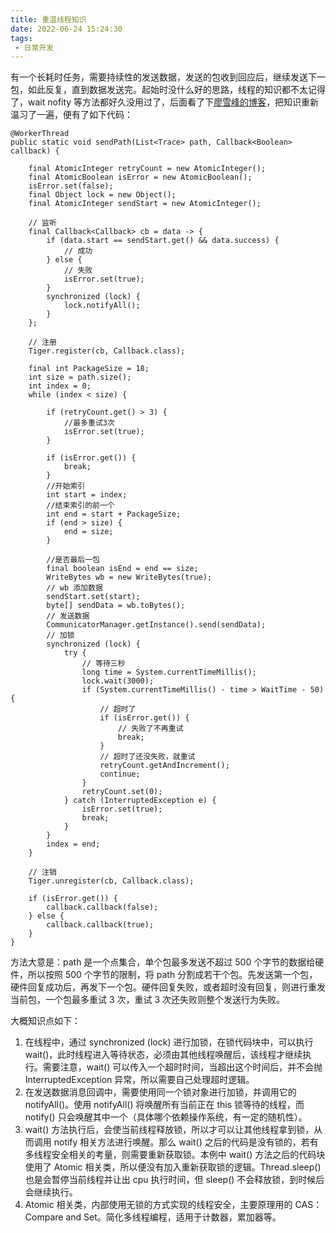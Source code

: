 ```yaml
---
title: 重温线程知识
date: 2022-06-24 15:24:30
tags:
 - 日常开发
---
```

有一个长耗时任务，需要持续性的发送数据，发送的包收到回应后，继续发送下一包，如此反复，直到数据发送完。起始时没什么好的思路，线程的知识都不太记得了，wait nofity 等方法都好久没用过了，后面看了下[廖雪峰的博客](https://www.liaoxuefeng.com/wiki/1252599548343744/1306580911915042)，把知识重新温习了一遍，便有了如下代码：

<!-- more -->

```
@WorkerThread
public static void sendPath(List<Trace> path, Callback<Boolean> callback) {

    final AtomicInteger retryCount = new AtomicInteger();
    final AtomicBoolean isError = new AtomicBoolean();
    isError.set(false);
    final Object lock = new Object();
    final AtomicInteger sendStart = new AtomicInteger();

    // 监听
    final Callback<Callback> cb = data -> {
        if (data.start == sendStart.get() && data.success) {
            // 成功
        } else {
            // 失败
            isError.set(true);
        }
        synchronized (lock) {
            lock.notifyAll();
        }
    };

    // 注册
    Tiger.register(cb, Callback.class);

    final int PackageSize = 18;
    int size = path.size();
    int index = 0;
    while (index < size) {

        if (retryCount.get() > 3) {
            //最多重试3次
            isError.set(true);
        }

        if (isError.get()) {
            break;
        }
        //开始索引
        int start = index;
        //结束索引的前一个
        int end = start + PackageSize;
        if (end > size) {
            end = size;
        }

        //是否最后一包
        final boolean isEnd = end == size;
        WriteBytes wb = new WriteBytes(true);
        // wb 添加数据
        sendStart.set(start);
        byte[] sendData = wb.toBytes();
        // 发送数据
        CommunicatorManager.getInstance().send(sendData);
        // 加锁
        synchronized (lock) {
            try {
                // 等待三秒
                long time = System.currentTimeMillis();
                lock.wait(3000);
                if (System.currentTimeMillis() - time > WaitTime - 50) {
                    // 超时了
                    if (isError.get()) {
                        // 失败了不再重试
                        break;
                    }
                    // 超时了还没失败，就重试
                    retryCount.getAndIncrement();
                    continue;
                }
                retryCount.set(0);
            } catch (InterruptedException e) {
                isError.set(true);
                break;
            }
        }
        index = end;
    }

    // 注销
    Tiger.unregister(cb, Callback.class);

    if (isError.get()) {
        callback.callback(false);
    } else {
        callback.callback(true);
    }
}
```
方法大意是：path 是一个点集合，单个包最多发送不超过 500 个字节的数据给硬件，所以按照 500 个字节的限制，将 path 分割成若干个包。先发送第一个包，硬件回复成功后，再发下一个包。硬件回复失败，或者超时没有回复，则进行重发当前包，一个包最多重试 3 次，重试 3 次还失败则整个发送行为失败。

大概知识点如下：
1. 在线程中，通过 synchronized (lock) 进行加锁，在锁代码块中，可以执行 wait()，此时线程进入等待状态，必须由其他线程唤醒后，该线程才继续执行。需要注意，wait() 可以传入一个超时时间，当超出这个时间后，并不会抛 InterruptedException 异常，所以需要自己处理超时逻辑。
2. 在发送数据消息回调中，需要使用同一个锁对象进行加锁，并调用它的 notifyAll()。使用 notifyAll() 将唤醒所有当前正在 this 锁等待的线程，而 notify() 只会唤醒其中一个（具体哪个依赖操作系统，有一定的随机性）。
3. wait() 方法执行后，会使当前线程释放锁，所以才可以让其他线程拿到锁，从而调用 notify 相关方法进行唤醒。那么 wait() 之后的代码是没有锁的，若有多线程安全相关的考量，则需要重新获取锁。本例中 wait() 方法之后的代码块使用了 Atomic 相关类，所以便没有加入重新获取锁的逻辑。Thread.sleep() 也是会暂停当前线程并让出 cpu 执行时间，但 sleep() 不会释放锁，到时候后会继续执行。
4. Atomic 相关类，内部使用无锁的方式实现的线程安全，主要原理用的 CAS：Compare and Set。简化多线程编程，适用于计数器，累加器等。
